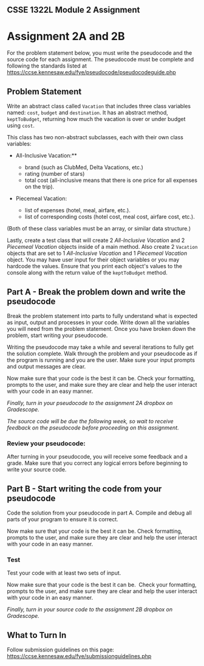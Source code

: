 ## CSSE 1322L Module 2 Assignment 

# Assignment 2A and 2B

For the problem statement below, you must write the pseudocode and the source code for each assignment. The pseudocode must be complete and following the standards listed at https://ccse.kennesaw.edu/fye/pseudocode/pseudocodeguide.php

## Problem Statement

Write an abstract class called `Vacation` that includes three class variables named: `cost`, `budget` and `destination`. It has an abstract method, `keptToBudget`, returning how much the vacation is over or under budget using `cost`.

This class has two non-abstract subclasses, each with their own class variables:

* All-Inclusive Vacation:**
    * brand (such as ClubMed, Delta Vacations, etc.)
    * rating (number of stars)
    * total cost (all-inclusive means that there is one price for all expenses on the trip).

* Piecemeal Vacation:
    * list of expenses (hotel, meal, airfare, etc.).
    * list of corresponding costs (hotel cost, meal cost, airfare cost, etc.).

(Both of these class variables must be an array, or similar data structure.)

Lastly, create a test class that will create 2 *All-Inclusive Vacation* and 2 *Piecemeal Vacation* objects inside of a main method. Also create 2 `Vacation` objects that are set to 1 *All-Inclusive Vacation* and 1 *Piecemeal Vacation* object. You may have user input for their object variables or you may hardcode the values. Ensure that you print each object's values to the console along with the return value of the `keptToBudget` method.

## Part A - Break the problem down and write the pseudocode

Break the problem statement into parts to fully understand what is expected as input, output and processes in your code. Write down all the variables you will need from the problem statement. Once you have broken down the problem, start writing your pseudocode.

Writing the pseudocode may take a while and several iterations to fully get the solution complete. Walk through the problem and your pseudocode as if the program is running and you are the user. Make sure your input prompts and output messages are clear.

Now make sure that your code is the best it can be. Check your formatting, prompts to the user, and make sure they are clear and help the user interact with your code in an easy manner.

*Finally, turn in your pseudocode to the assignment 2A dropbox on Gradescope.*

*The source code will be due the following week, so wait to receive feedback on the pseudocode before proceeding on this assignment.*

### Review your pseudocode:

After turning in your pseudocode, you will receive some feedback and a grade. Make sure that you correct any logical errors before beginning to write your source code.

## Part B - Start writing the code from your pseudocode

Code the solution from your pseudocode in part A. Compile and debug all parts of your program to ensure it is correct.

Now make sure that your code is the best it can be. Check formatting, prompts to the user, and make sure they are clear and help the user interact with your code in an easy manner.

### Test

Test your code with at least two sets of input.

Now make sure that your code is the best it can be.  Check your formatting, prompts to the user, and make sure they are clear and help the user interact with your code in an easy manner.

*Finally, turn in your source code to the assignment 2B dropbox on Gradescope.*

## What to Turn In

Follow submission guidelines on this page: https://ccse.kennesaw.edu/fye/submissionguidelines.php